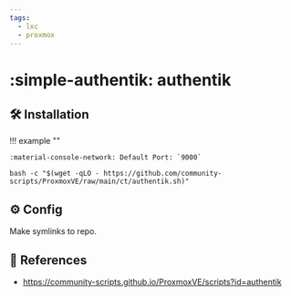 ```yaml
---
tags:
  - lxc
  - proxmox
---
```

# :simple-authentik: authentik

## :hammer_and_wrench: Installation

!!! example ""

    :material-console-network: Default Port: `9000`

```shell title="AMD64"
bash -c "$(wget -qLO - https://github.com/community-scripts/ProxmoxVE/raw/main/ct/authentik.sh)"
```

## :gear: Config

Make symlinks to repo.

## :link: References

- <https://community-scripts.github.io/ProxmoxVE/scripts?id=authentik>
